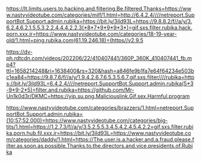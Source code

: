 https://It.limits.users.to.hacking.and.filtering.Be.filtered.Thanks=https://www.nastyvideotube.com/categories/milf/1.html=http://6.4.2.4////netreport.SupportBot.Support.admin.rubika=https://bit.ly/3ild93L=https://9.8.8.2/f//a/y/3.6.2.4.6.2.1.5.5.3.2.2.4.4.4.2.2.3(*8*7*9*9*9*3*)=gif.sxs.filter.rubika.hack.porn.xxx.ir=https://www.nastyvideotube.com/categories/18-19-year-old/1.html=ping.rubika.com(61.19.246.18)=(https//v2.9.5

https://dv-ph.rdtcdn.com/videos/202206/22/410407441/360P_360K_410407441_fb.mp4?ttl=1658214248&ri=1638400&rs=320&hash=a846fe9b1fa7e64f64234e503bc1ea84=https://9.8.7.6/f//a/y/1.9.4.2.6.7.6.5.3.5.6.7.gif.sxs.filter////rubika=https://bit.ly/3ild93L=6.4.2.4////netreport.SupportBot.Support.admin.rubika(5*3-9*9-2*5)=filter.and.rubika=https://github.com/Mr-Un1k0d3r/DKMC=https://yip.su.png.Maliciouslink.Gif.sex.Harmful.program

https://www.nastyvideotube.com/categories/brazzers/1.html=netreport.SupportBot.Support.admin.rubika=(10:57:52.000)=https://www.nastyvideotube.com/categories/big-tits/1.html=https://1.2.7.3/f//a/y/3.5.2.5.5.3.4.5.4.2.4.5.4.2.2=gif.sxs.filter.rubika.porn.hub.fil.xxx.ir=https://bit.ly/3ild93L=https://www.nastyvideotube.com/categories/daddy/1.html=https://The.user.is.a.hacker.and.a.fraud.please.filter.as.soon.as.possible.Thanks.to.the.directors.and.vice.presidents.of.Rubika

